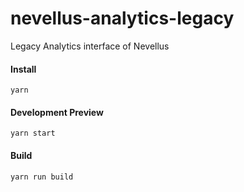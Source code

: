 # nevellus-analytics-legacy

Legacy Analytics interface of Nevellus

#### Install

```
yarn
```

#### Development Preview

```
yarn start
```

#### Build

```
yarn run build
```
